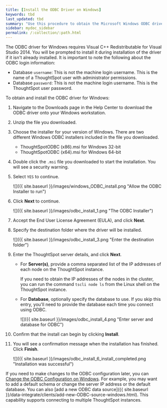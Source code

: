 ```yaml
---
title: [Install the ODBC Driver on Windows]
keywords: tbd
last_updated: tbd
summary: "Use this procedure to obtain the Microsoft Windows ODBC driver and install it."
sidebar: mydoc_sidebar
permalink: /:collection/:path.html
---
```


The ODBC driver for Windows requires Visual C++ Redistributable for Visual Studio 2014. You will be prompted to install it during installation of the driver if it isn't already installed. It is important to note the following about the ODBC login information:

-   Database `username`: This is not the machine login username. This is the name of a ThoughtSpot user with administrator permissions.
-   Database `password`: This is not the machine login username. This is the ThoughtSpot user password.

To obtain and install the ODBC driver for Windows:

1. Navigate to the Downloads page in the Help Center to download the ODBC driver onto your Windows workstation.
2. Unzip the file you downloaded.
3. Choose the installer for your version of Windows.
   There are two different Windows ODBC installers included in the file you downloaded.
    -   ThoughtSpotODBC (x86).msi for Windows 32-bit
    -   ThoughtSpotODBC (x64).msi for Windows 64-bit
4. Double click the `.msi` file you downloaded to start the installation.
   You will see a security warning.
5. Select `YES` to continue.

     ![]({{ site.baseurl }}/images/windows_ODBC_install.png "Allow the ODBC Installer to run")

6. Click **Next** to continue.

     ![]({{ site.baseurl }}/images/odbc_install_1.png "The ODBC Installer")

7. Accept the End User License Agreement (EULA), and click **Next**.
8. Specify the destination folder where the driver will be installed.

     ![]({{ site.baseurl }}/images/odbc_install_3.png "Enter the destination folder")

9. Enter the ThoughtSpot server details, and click **Next**.

    - For **Server(s)**, provide a comma separated list of the IP addresses of each node on the ThoughtSpot instance.

      If you need to obtain the IP addresses of the nodes in the cluster, you can run the command `tscli node ls` from the Linux shell on the ThoughtSpot instance.

    - For **Database**, optionally specify the database to use. If you skip this entry, you'll need to provide the database each time you connect using ODBC.

      ![]({{ site.baseurl }}/images/odbc_install_4.png "Enter server and database for ODBC")

10.  Confirm that the install can begin by clicking **Install**.
11.  You will see a confirmation message when the installation has finished. Click **Finish**.

     ![]({{ site.baseurl }}/images/odbc_install_6_install_completed.png "Installation was successful")

If you need to make changes to the ODBC configuration later, you can [Change the ODBC Configuration on Windows](/data-integrate/clients/change-odbc-windows.html#). For example, you may want to add a default schema or change the server IP address or the default database. You can also [add a new ODBC data source]({{ site.baseurl }}/data-integrate/clients/add-new-ODBC-source-windows.html). This capability supports connecting to multiple ThoughtSpot instances.
